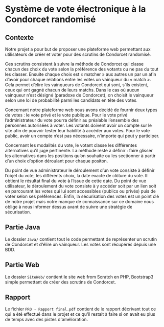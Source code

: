 # Système de vote électronique à la Condorcet randomisé

## Contexte

Notre projet a pour but de proposer une plateforme web permettant aux utilisateurs de créer et voter pour des scrutins de Condorcet randomisé.

Ces scrutins consistent à suivre la méthode de Condorcet qui classe chacun des choix du vote selon la préférence des votants ou ne pas du tout les classer. Ensuite chaque choix est « matcher » aux autres un par un afin d’avoir pour chaque relations entre les votes un vainqueur du « match ». Cela permet d’élire les vainqueurs de Condorcet qui sont, s’ils existent, ceux qui ont gagné chacun de leurs matchs. Dans le cas où aucun vainqueur n’est désigné (paradoxe de Condorcet), on choisit le vainqueur selon une loi de probabilité parmi les candidats en tête des votes.

Concernant notre plateforme web nous avons décidé de fournir deux types de votes : le vote privé et le vote publique.
Pour le vote privé l’administrateur du vote pourra définir au préalable l’ensemble des personnes autorisées à voter. Les votants doivent avoir un compte sur le site afin de pouvoir tester leur habilité à accéder aux votes.
Pour le vote public, avoir un compte n’est pas nécessaire, n’importe qui peut y participer.

Concernant les modalités du vote, le votant classe les différentes alternatives qu’il juge pertinente. La méthode reste à définir : faire glisser les alternatives dans les positions qu’on souhaite ou les sectionner à partir d’un choix d’option déroulant pour chaque positon. 

Du point de vue administrateur le déroulement d’un vote consiste à définir l’objet du vote, les différents choix, la date exacte de clôture du vote. Il obtient le résultat final du vote à l’issue de cette date.
Du point de vue utilisateur, le déroulement du vote consiste à y accéder soit par un lien soit en parcourant les votes qui lui sont accessibles (publics ou privés) puis de voter selon ses préférences.
Enfin, la sécurisation des votes est un point clé de notre projet mais notre manque de connaissance sur ce domaine nous oblige à nous informer dessus avant de suivre une stratégie de sécurisation. 

## Partie Java

Le dossier `Java/` contient tout le code permettant de représenter un scrutin de Condorcet et d'élire un vainqueur. Les votes sont récupérés depuis une BDD.

## Partie Web

Le dossier `SiteWeb/` contient le site web from Scratch en PHP, Bootstrap3 simple permettant de créer des scrutins de Condorcet.

## Rapport

Le fichier `PRO - Rapport final.pdf` contient de le rapport décrivant tout ce qui a été effectué dans le projet et ce qu'il restait à faire si on avait eu plus de temps avec des pistes d'amélioration.

